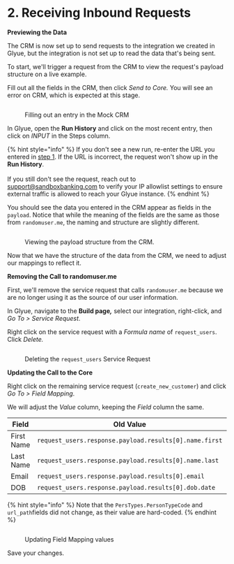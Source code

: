 # 2. Receiving Inbound Requests

**Previewing the Data**

The CRM is now set up to send requests to the integration we created in Glyue, but the integration is not set up to read the data that's being sent.&#x20;

To start, we'll trigger a request from the CRM to view the request's payload structure on a live example.

Fill out all the fields in the CRM, then click _Send to Core._ You will see an error on CRM, which is expected at this stage.

<figure><img src="../../.gitbook/assets/Screenshot 2024-09-03 at 2.59.25 PM.png" alt=""><figcaption><p>Filling out an entry in the Mock CRM</p></figcaption></figure>

In Glyue, open the **Run History** and click on the most recent entry, then click on _INPUT_ in the Steps column.&#x20;

{% hint style="info" %}
If you don't see a new run, re-enter the URL you entered in [step 1](1.-setting-up-the-mock-crm.md). If the URL is incorrect, the request won't show up in the **Run History**.\
\
If you still don't see the request, reach out to support@sandboxbanking.com to verify your IP allowlist settings to ensure external traffic is allowed to reach your Glyue instance.
{% endhint %}

You should see the data you entered in the CRM appear as fields in the `payload`. Notice that while the meaning of the fields are the same as those from `randomuser.me`, the naming and structure are slightly different.&#x20;

<figure><img src="../../.gitbook/assets/Screenshot 2024-09-03 at 3.02.10 PM.png" alt=""><figcaption><p>Viewing the payload structure from the CRM.</p></figcaption></figure>

Now that we have the structure of the data from the CRM, we need to adjust our mappings to reflect it.



**Removing the Call to randomuser.me**

First, we'll remove the service request that calls `randomuser.me` because we are no longer using it as the source of our user information.

In Glyue, navigate to the **Build page**_**,**_ select our integration, right-click, and _Go To > Service Request_.

Right click on the service request with a _Formula name_ of `request_users`. Click _Delete._

<figure><img src="../../.gitbook/assets/Screenshot 2024-09-03 at 3.03.59 PM.png" alt=""><figcaption><p>Deleting the <code>request_users</code> Service Request</p></figcaption></figure>

**Updating the Call to the Core**

Right click on the remaining service request (`create_new_customer`) and click _Go To > Field Mapping_.

We will adjust the _Value_ column, keeping the _Field_ column the same.

<table><thead><tr><th width="151">Field</th><th>Old Value</th><th>New Value</th></tr></thead><tbody><tr><td>First Name</td><td><code>request_users.response.payload.results[0].name.first</code></td><td><code>input.payload.firstname</code></td></tr><tr><td>Last Name</td><td><code>request_users.response.payload.results[0].name.last</code></td><td><code>input.payload.lastname</code></td></tr><tr><td>Email</td><td><code>request_users.response.payload.results[0].email</code></td><td><code>input.payload.email</code></td></tr><tr><td>DOB</td><td><code>request_users.response.payload.results[0].dob.date</code></td><td><code>input.payload.dob</code></td></tr></tbody></table>



{% hint style="info" %}
Note that the `PersTypes.PersonTypeCode` and `url_path`fields did not change, as their value are hard-coded.
{% endhint %}

<figure><img src="../../.gitbook/assets/Screenshot 2025-02-25 at 4.35.16 PM.png" alt=""><figcaption><p>Updating Field Mapping values</p></figcaption></figure>



Save your changes.
